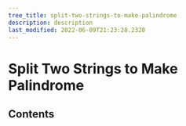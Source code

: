 ```yaml
---
tree_title: split-two-strings-to-make-palindrome
description: description
last_modified: 2022-06-09T21:23:28.2328
---
```


# Split Two Strings to Make Palindrome

## Contents
